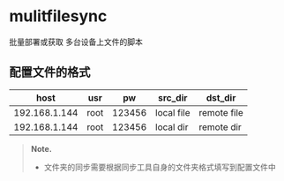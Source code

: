 mulitfilesync
===

批量部署或获取 多台设备上文件的脚本

## 配置文件的格式

host | usr | pw | src_dir | dst_dir
-- | --- | -- | --- | ---
192.168.1.144 | root | 123456 | local file | remote file
192.168.1.144 | root | 123456 | local dir  | remote dir
> **Note.**
> - 文件夹的同步需要根据同步工具自身的文件夹格式填写到配置文件中
